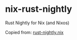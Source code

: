 # nix-rust-nightly
Rust Nightly for Nix (and Nixos)

Copied from: [rust-nightly.nix](https://raw.githubusercontent.com/Ericson2314/nixos-configuration/nixos/user/.nixpkgs/rust-nightly.nix)
